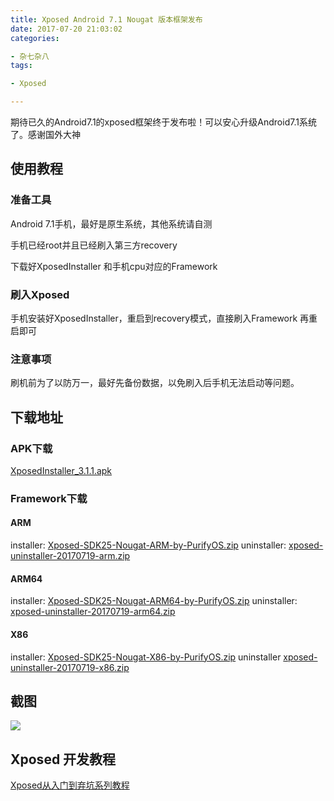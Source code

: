```yaml
---
title: Xposed Android 7.1 Nougat 版本框架发布
date: 2017-07-20 21:03:02
categories:

- 杂七杂八
tags:

- Xposed

---
```


期待已久的Android7.1的xposed框架终于发布啦！可以安心升级Android7.1系统了。感谢国外大神
<!--more-->

## 使用教程
### 准备工具
Android 7.1手机，最好是原生系统，其他系统请自测

手机已经root并且已经刷入第三方recovery

下载好XposedInstaller 和手机cpu对应的Framework

### 刷入Xposed

手机安装好XposedInstaller，重启到recovery模式，直接刷入Framework 再重启即可

### 注意事项

刷机前为了以防万一，最好先备份数据，以免刷入后手机无法启动等问题。


## 下载地址

### APK下载
[XposedInstaller_3.1.1.apk][8]

### Framework下载
#### ARM
installer: [Xposed-SDK25-Nougat-ARM-by-PurifyOS.zip][1]
uninstaller:	[xposed-uninstaller-20170719-arm.zip][2]
#### ARM64
installer:  [Xposed-SDK25-Nougat-ARM64-by-PurifyOS.zip][3]
uninstaller: [xposed-uninstaller-20170719-arm64.zip][4]
#### X86
installer:  [Xposed-SDK25-Nougat-X86-by-PurifyOS.zip][5]
uninstaller [xposed-uninstaller-20170719-x86.zip][6]

## 截图

![][7]

## Xposed 开发教程

[Xposed从入门到弃坑系列教程][9]


[1]: /upload/2017/07/xposed/Xposed-SDK25-Nougat-ARM-by-PurifyOS.zip
[2]: /upload/2017/07/xposed/xposed-uninstaller-20170719-arm.zip
[3]: /upload/2017/07/xposed/Xposed-SDK25-Nougat-ARM64-by-PurifyOS.zip
[4]: /upload/2017/07/xposed/xposed-uninstaller-20170719-arm64.zip
[5]: /upload/2017/07/xposed/Xposed-SDK25-Nougat-X86-by-PurifyOS.zip
[6]: /upload/2017/07/xposed/xposed-uninstaller-20170719-x86.zip
[7]: /upload/2017/07/xposed/WechatIMG17.png
[8]: /upload/2017/04/XposedInstaller_3.1.1%20.apk
[9]: /categories/xposed%E5%BC%80%E5%8F%91/